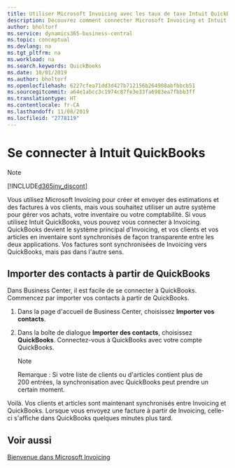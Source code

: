 ```yaml
---
title: Utiliser Microsoft Invoicing avec les taux de taxe Intuit QuickBooks | Invoicing
description: Découvrez comment connecter Microsoft Invoicing et Intuit QuickBooks.
author: bholtorf
ms.service: dynamics365-business-central
ms.topic: conceptual
ms.devlang: na
ms.tgt_pltfrm: na
ms.workload: na
ms.search.keywords: QuickBooks
ms.date: 10/01/2019
ms.author: bholtorf
ms.openlocfilehash: 6227cfea71dd3d427b712156b264908abfbbcb51
ms.sourcegitcommit: a64e1abcc3c1974c87fe3e33fa6983ea7fbbb3ff
ms.translationtype: HT
ms.contentlocale: fr-CA
ms.lasthandoff: 11/08/2019
ms.locfileid: "2778119"
---
```

# <a name="connect-to-intuit-quickbooks"></a>Se connecter à Intuit QuickBooks
> [!Note]
> [!INCLUDE[d365inv_discont](includes/d365inv_discont.md)]

Vous utilisez Microsoft Invoicing pour créer et envoyer des estimations et des factures à vos clients, mais vous souhaitez utiliser un autre système pour gérer vos achats, votre inventaire ou votre comptabilité. Si vous utilisez Intuit QuickBooks, vous pouvez vous connecter à Invoicing. QuickBooks devient le système principal d'Invoicing, et vos clients et vos articles en inventaire sont synchronisés de façon transparente entre les deux applications. Vos factures sont synchronisées de Invoicing vers QuickBooks, mais pas dans l'autre sens.

## <a name="import-contacts-from-quickbooks"></a>Importer des contacts à partir de QuickBooks
Dans Business Center, il est facile de se connecter à QuickBooks. Commencez par importer vos contacts à partir de QuickBooks.

1. Dans la page d'accueil de Business Center, choisissez **Importer vos contacts**.
2. Dans la boîte de dialogue **Importer des contacts**, choisissez **QuickBooks**. Connectez-vous à QuickBooks avec votre compte QuickBooks.

    > [!Note]
    > Remarque : Si votre liste de clients ou d'articles contient plus de 200 entrées, la synchronisation avec QuickBooks peut prendre un certain moment.

Voilà. Vos clients et articles sont maintenant synchronisés entre Invoicing et QuickBooks. Lorsque vous envoyez une facture à partir de Invoicing, celle-ci s'affiche dans QuickBooks quelques minutes plus tard.

## <a name="see-also"></a>Voir aussi
[Bienvenue dans Microsoft Invoicing](index.md)